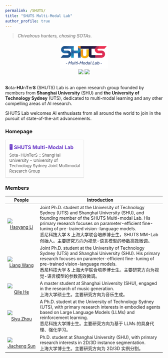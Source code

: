```yaml
---
permalink: /SHUTS/
title: "SHUTS Multi-Modal Lab"
author_profile: true
---
```




> _Chivalrous hunters, chasing SOTAs._

<div align="center">
<img src="https://github.com/SHUTS-MM-LAB/.github/blob/main/profile/pics/SHUTS_LOGO.png?raw=true" alt="fail" width="30%">
</div> 

<div align="center">
<img src='https://img.shields.io/badge/CVPR 2025-3 papers-brightgreen.svg' /> <img src='https://img.shields.io/badge/ICME 2025-1 paper-blue.svg' />
</div>

<br>

**S**ota-**HU**n**T**er**S** (SHUTS) Lab is an open research group founded by members from **Shanghai University** (SHU) and **the University of Technology Sydney** (UTS), dedicated to multi-modal learning and any other compelling areas of AI research. 

SHUTS Lab welcomes AI enthusiasts from all around the world to join in the pursuit of state-of-the-art advancements.



### Homepage

<table style="width: 50%; min-width: 200px;">
  <tr>
    <td valign="top" style="padding: 12px; border: 1px solid #ddd; border-radius: 8px;">
      <a href="https://github.com/SHUTS-MM-LAB" target="_blank" style="text-decoration: none; font-weight: bold; font-size: 16px; color: #6e40c9;">
        🖥️ SHUTS Multi-Modal Lab
      </a>
      <br>
      <span style="font-size: 13px; color: #555;">
        Sota-HUnTerS :: ShangHai University - University of Technology Sydney Joint Multimodal Research Group
      </span>
    </td>
  </tr>
</table>


### Members

| People                                                       | Introduction                                                 |
| ------------------------------------------------------------ | ------------------------------------------------------------ |
| <img src="https://avatars.githubusercontent.com/u/187282703?v=4" style="width:120px"><br><center><a href="https://github.com/JREion/cv">Haoyang Li</a></center> | Joint Ph.D. student at the University of Technology Sydney (UTS) and Shanghai University (SHU), and founding member of the SHUTS Multi-modal Lab. His primary research focuses on parameter-efficient fine-tuning of pre-trained vision-language models. <br>悉尼科技大学 & 上海大学联合培养博士生，SHUTS MM-Lab 创始人。主要研究方向为视觉-语言模型的参数高效微调。 |
| <img src="https://avatars.githubusercontent.com/u/58732931?v=4" style="width:120px"><br><center><a href="https://scholar.google.com/citations?user=mTEmqvUAAAAJ">Liang Wang</a></center> | Joint Ph.D. student at the University of Technology Sydney (UTS) and Shanghai University (SHU). His primary research focuses on parameter-efficient fine-tuning of pre-trained vision-language models.<br>悉尼科技大学 & 上海大学联合培养博士生。主要研究方向为视觉-语言模型的参数高效微调。 |
| <img src="https://avatars.githubusercontent.com/u/109060173?v=4" style="width:120px"><br/><center><a href="https://github.com/Apple-jun">Qile He</a></center> | A master student at Shanghai University (SHU), engaged in the research of music generation. <br>上海大学硕士生。主要研究方向为音乐生成。 |
| <img src="https://avatars.githubusercontent.com/u/71584437?v=4" style="width:120px"><br><center><a href="https://scholar.google.com/citations?user=y5Lu4UUAAAAJ">Siyu Zhou</a></center> | A Ph.D. student at the University of Technology Sydney (UTS), with primary research interests in embodied agents based on Large Language Models (LLMs) and reinforcement learning.  <br>悉尼科技大学博士生。主要研究方向为基于 LLMs 的具身代理、强化学习。 |
| <img src="https://avatars.githubusercontent.com/u/73231802?v=4" style="width:120px"><br/><center><a href="https://github.com/Sun15194">Jiacheng Sun</a></center> | Ph.D. student at Shanghai University (SHU), with primary research interests in 2D/3D instance segmentation.<br>上海大学博士生。主要研究方向为 2D/3D 实例分割。 |



